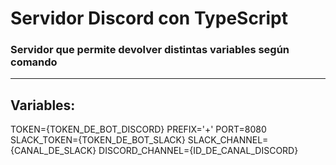 # Servidor Discord con TypeScript

### Servidor que permite devolver distintas variables según comando


---

## Variables:

TOKEN={TOKEN_DE_BOT_DISCORD}
PREFIX='+'
PORT=8080
SLACK_TOKEN={TOKEN_DE_BOT_SLACK}
SLACK_CHANNEL={CANAL_DE_SLACK}
DISCORD_CHANNEL={ID_DE_CANAL_DISCORD}